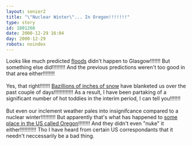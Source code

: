 ```yaml
---
layout: senior2
title: "\"Nuclear Winter\"... In Oregon!!!!!!!"
type: story
id: 1801268
date: 2000-12-29 16:04
day: 2000-12-29
robots: noindex
---
```

Looks like much predicted <a href="http://seniorcitizen.blogspot.com/archives/2000_12_17_seniorcitizen_archive.html#1721325">floods</a> didn't happen to Glasgow!!!!!!! But something else did!!!!!!!!! And the previous predictions weren't too good in that area either!!!!!!!! <br/><br/>Yes, that right!!!!!!! <a href="http://www.thescotsman.co.uk/index.cfm?id=35665">Bazillions of inches of snow</a> have blanketed us over the past couple of days!!!!!!!!!!!!! As a result, I have been partaking of a significant number of hot toddies in the interim period, I can tell you!!!!!!! <br/><br/>But even our inclement weather pales into insignifcance compared to a nuclear winter!!!!!!!!!! But apparently that's what has happened to <a href="http://dailynews.netscape.com/mynsnews/story.tmpl?table=n&amp;cat=50100&amp;id=200012272344000220759">some place in the US called Oregon</a>!!!!!!!! And they didn't even "nuke" it either!!!!!!!!!!! Tho I have heard from certain US correspondants that it needn't neccessarily be a bad thing.
